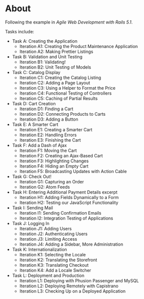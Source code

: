 # About

Following the example in *Agile Web Development with Rails 5.1*.

Tasks include:


* Task A: Creating the Application
  * Iteration A1: Creating the Product Maintenance Application
  * Iteration A2: Making Prettier Listings
* Task B: Validation and Unit Testing
  * Iteration B1: Validating!
  * Iteration B2: Unit Testing of Models
* Task C: Catalog Display
  * Iteration C1: Creating the Catalog Listing
  * Iteration C2: Adding a Page Layout
  * Iteration C3: Using a Helper to Format the Price
  * Iteration C4: Functional Testing of Controllers
  * Iteration C5: Caching of Partial Results
* Task D: Cart Creation
  * Iteration D1: Finding a Cart
  * Iteration D2: Connecting Products to Carts
  * Iteration D3: Adding a Button
* Task E: A Smarter Cart
  * Iteration E1: Creating a Smarter Cart
  * Iteration E2: Handling Errors
  * Iteration E3: Finishing the Cart
* Task F: Add a Dash of Ajax
  * Iteration F1: Moving the Cart
  * Iteration F2: Creating an Ajax-Based Cart
  * Iteration F3: Highlighting Changes
  * Iteration F4: Hiding an Empty Cart
  * Iteration F5: Broadcasting Updates with Action Cable
* Task G: Check Out!
  * Iteration G1: Capturing an Order
  * Iteration G2: Atom Feeds
* Task H: Entering Additional Payment Details excerpt
  * Iteration H1: Adding Fields Dynamically to a Form
  * Iteration H2: Testing our JavaScript Functionality
* Task I: Sending Mail
  * Iteration I1: Sending Confirmation Emails
  * Iteration I2: Integration Testing of Applications
* Task J: Logging In
  * Iteration J1: Adding Users
  * Iteration J2: Authenticating Users
  * Iteration J3: Limiting Access
  * Iteration J4: Adding a Sidebar, More Administration
* Task K: Internationalization
  * Iteration K1: Selecting the Locale
  * Iteration K2: Translating the Storefront
  * Iteration K3: Translating Checkout
  * Iteration K4: Add a Locale Switcher
* Task L: Deployment and Production
  * Iteration L1: Deploying with Phusion Passenger and MySQL
  * Iteration L2: Deploying Remotely with Capistrano
  * Iteration L3: Checking Up on a Deployed Application
